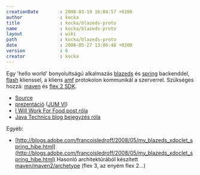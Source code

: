 ```yaml
---
creationDate        : 2008-03-19 16:04:57 +0100 
author              : kocka 
title               : kocka/blazeds-proto 
name                : kocka/blazeds-proto 
layout              : wiki 
path                : kocka/blazeds-proto 
date                : 2008-05-27 13:06:48 +0200 
version             : 6 
creator             : kocka 
---
```

Egy 'hello world' bonyolultságú alkalmazás [blazeds](../BlazeDS.html) és [spring](../spring.html) backenddel, [flash](../flash.html) klienssel, a kliens [amf](../AMF.html) protokolon kommunikál a szerverrel. Szükséges hozzá: [maven](../maven/maven2.html) és [flex 2 SDK](../flex.html).

*   [Source](http://jhacks.anzix.net/space/kocka/blazeproto-0.1.tar.gz)
*   [prezentáció](http://jhacks.anzix.net/space/kocka/blazeds-proto/flex_blazeds.pdf) ([JUM VI](../Missing.html))
*   [I Will Work For Food post róla](http://iwillworkforfood.blogspot.com/2008/03/flash-kommunikcija-egy-backenddel-amf.html)
*   [Java Technics blog bejegyzés róla](http://jtechnics.anzix.net/2008/03/maven-netbeans-61-beta.html)

Egyéb:

*   [http://blogs.adobe.com/francoisledroff/2008/05/my_blazeds_xdoclet_spring_hibe.html](http://blogs.adobe.com/francoisledroff/2008/05/my_blazeds_xdoclet_spring_hibe.html)  Hasonló architektúrából készített [maven/maven2/archetype](../maven/maven2/Archetype.html) (flex 3, az enyém flex 2...)
